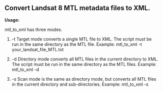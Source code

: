 ## **Convert Landsat 8 MTL metadata files to XML.**

**Usage:**

mtl_to_xml has three modes.

1. -t Target mode converts a single MTL file to XML.
The script must be run in the same directory as the MTL file.
Example: mtl_to_xml -t your_landsat_file_MTL.txt

2. -d Directory mode converts all MTL files in the current directory to XML.
The script must be run in the same directory as the MTL files.
Example: mtl_to_xml -d

3. -s Scan mode is the same as directory mode, but converts all MTL files in the current directory and sub-directories.
Example: mtl_to_xml -s 
